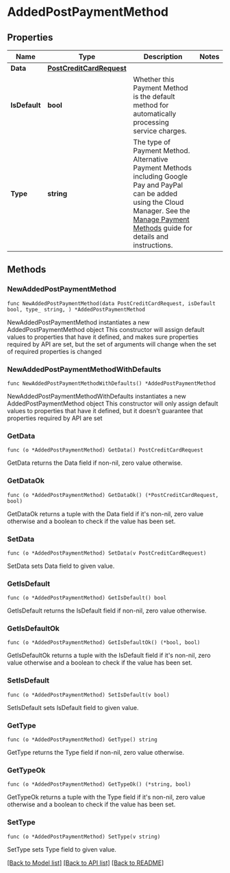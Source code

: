 # AddedPostPaymentMethod

## Properties

Name | Type | Description | Notes
------------ | ------------- | ------------- | -------------
**Data** | [**PostCreditCardRequest**](PostCreditCardRequest.md) |  | 
**IsDefault** | **bool** | Whether this Payment Method is the default method for automatically processing service charges. | 
**Type** | **string** | The type of Payment Method.  Alternative Payment Methods including Google Pay and PayPal can be added using the Cloud Manager. See the [Manage Payment Methods](https://www.linode.com/docs/products/platform/billing/guides/payment-methods/) guide for details and instructions. | 

## Methods

### NewAddedPostPaymentMethod

`func NewAddedPostPaymentMethod(data PostCreditCardRequest, isDefault bool, type_ string, ) *AddedPostPaymentMethod`

NewAddedPostPaymentMethod instantiates a new AddedPostPaymentMethod object
This constructor will assign default values to properties that have it defined,
and makes sure properties required by API are set, but the set of arguments
will change when the set of required properties is changed

### NewAddedPostPaymentMethodWithDefaults

`func NewAddedPostPaymentMethodWithDefaults() *AddedPostPaymentMethod`

NewAddedPostPaymentMethodWithDefaults instantiates a new AddedPostPaymentMethod object
This constructor will only assign default values to properties that have it defined,
but it doesn't guarantee that properties required by API are set

### GetData

`func (o *AddedPostPaymentMethod) GetData() PostCreditCardRequest`

GetData returns the Data field if non-nil, zero value otherwise.

### GetDataOk

`func (o *AddedPostPaymentMethod) GetDataOk() (*PostCreditCardRequest, bool)`

GetDataOk returns a tuple with the Data field if it's non-nil, zero value otherwise
and a boolean to check if the value has been set.

### SetData

`func (o *AddedPostPaymentMethod) SetData(v PostCreditCardRequest)`

SetData sets Data field to given value.


### GetIsDefault

`func (o *AddedPostPaymentMethod) GetIsDefault() bool`

GetIsDefault returns the IsDefault field if non-nil, zero value otherwise.

### GetIsDefaultOk

`func (o *AddedPostPaymentMethod) GetIsDefaultOk() (*bool, bool)`

GetIsDefaultOk returns a tuple with the IsDefault field if it's non-nil, zero value otherwise
and a boolean to check if the value has been set.

### SetIsDefault

`func (o *AddedPostPaymentMethod) SetIsDefault(v bool)`

SetIsDefault sets IsDefault field to given value.


### GetType

`func (o *AddedPostPaymentMethod) GetType() string`

GetType returns the Type field if non-nil, zero value otherwise.

### GetTypeOk

`func (o *AddedPostPaymentMethod) GetTypeOk() (*string, bool)`

GetTypeOk returns a tuple with the Type field if it's non-nil, zero value otherwise
and a boolean to check if the value has been set.

### SetType

`func (o *AddedPostPaymentMethod) SetType(v string)`

SetType sets Type field to given value.



[[Back to Model list]](../README.md#documentation-for-models) [[Back to API list]](../README.md#documentation-for-api-endpoints) [[Back to README]](../README.md)



